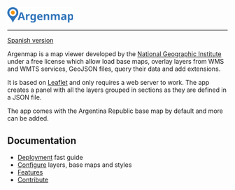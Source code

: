 <img width="150" src="../../styles/images/argenmap-banner.svg" alt="Argenmap" />

---
[Spanish version][README]

Argenmap is a map viewer developed by the [National Geographic Institute][IGN] under a free license which allow load base maps, overlay layers from WMS and WMTS services, GeoJSON files, query their data and add extensions.

It is based on [Leaflet][] and only requires a web server to work. The app creates a panel with all the layers grouped in sections as they are defined in a JSON file.

The app comes with the Argentina Republic base map by default and more can be added.

## Documentation
- [Deployment][] fast guide
- [Configure][] layers, base maps and styles
- [Features][]
- [Contribute][]

[IGN]: https://www.ign.gob.ar
[Leaflet]: https://leafletjs.com/
[README]: ../../../README.md
[Deployment]: deployment.md
[Configure]: configuration.md
[Features]: features.md
[Contribute]: contributing.md
